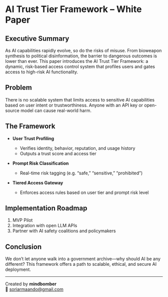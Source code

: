 # AI Trust Tier Framework – White Paper

## Executive Summary

As AI capabilities rapidly evolve, so do the risks of misuse. From bioweapon synthesis to political disinformation, the barrier to dangerous outcomes is lower than ever. This paper introduces the AI Trust Tier Framework: a dynamic, risk-based access control system that profiles users and gates access to high-risk AI functionality.

## Problem

There is no scalable system that limits access to sensitive AI capabilities based on user intent or trustworthiness. Anyone with an API key or open-source model can cause real-world harm.

## The Framework

- **User Trust Profiling**  
  - Verifies identity, behavior, reputation, and usage history
  - Outputs a trust score and access tier

- **Prompt Risk Classification**  
  - Real-time risk tagging (e.g. “safe,” “sensitive,” “prohibited”)

- **Tiered Access Gateway**  
  - Enforces access rules based on user tier and prompt risk level

## Implementation Roadmap

1. MVP Pilot
2. Integration with open LLM APIs
3. Partner with AI safety coalitions and policymakers

## Conclusion

We don’t let anyone walk into a government archive—why should AI be any different? This framework offers a path to scalable, ethical, and secure AI deployment.

---

Created by **mindbomber**  
📧 soriarmaando@gmail.com
